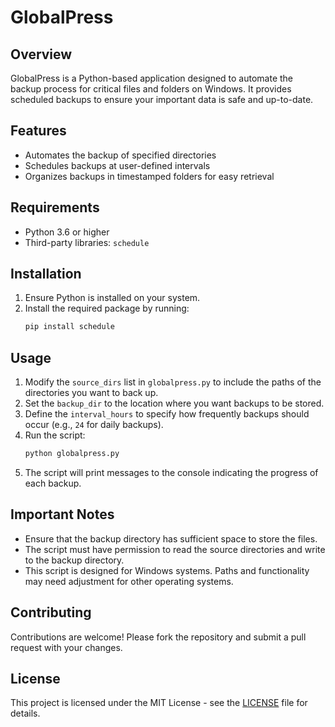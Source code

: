 # GlobalPress

## Overview

GlobalPress is a Python-based application designed to automate the backup process for critical files and folders on Windows. It provides scheduled backups to ensure your important data is safe and up-to-date.

## Features

- Automates the backup of specified directories
- Schedules backups at user-defined intervals
- Organizes backups in timestamped folders for easy retrieval

## Requirements

- Python 3.6 or higher
- Third-party libraries: `schedule`

## Installation

1. Ensure Python is installed on your system.
2. Install the required package by running:
   ```bash
   pip install schedule
   ```

## Usage

1. Modify the `source_dirs` list in `globalpress.py` to include the paths of the directories you want to back up.
2. Set the `backup_dir` to the location where you want backups to be stored.
3. Define the `interval_hours` to specify how frequently backups should occur (e.g., `24` for daily backups).
4. Run the script:
   ```bash
   python globalpress.py
   ```
5. The script will print messages to the console indicating the progress of each backup.

## Important Notes

- Ensure that the backup directory has sufficient space to store the files.
- The script must have permission to read the source directories and write to the backup directory.
- This script is designed for Windows systems. Paths and functionality may need adjustment for other operating systems.

## Contributing

Contributions are welcome! Please fork the repository and submit a pull request with your changes.

## License

This project is licensed under the MIT License - see the [LICENSE](LICENSE) file for details.